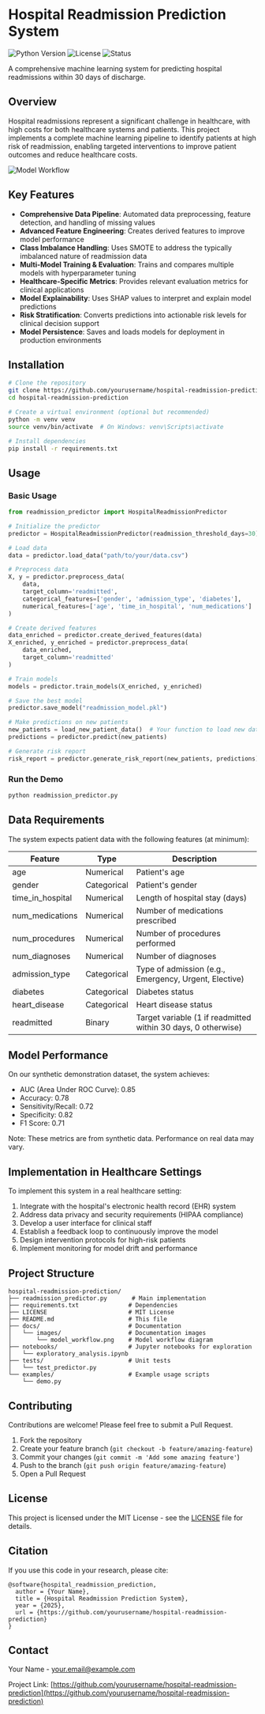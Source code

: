 # Hospital Readmission Prediction System

![Python Version](https://img.shields.io/badge/python-3.8%2B-blue)
![License](https://img.shields.io/badge/license-MIT-green)
![Status](https://img.shields.io/badge/status-development-yellow)

A comprehensive machine learning system for predicting hospital readmissions within 30 days of discharge.

## Overview

Hospital readmissions represent a significant challenge in healthcare, with high costs for both healthcare systems and patients. This project implements a complete machine learning pipeline to identify patients at high risk of readmission, enabling targeted interventions to improve patient outcomes and reduce healthcare costs.

![Model Workflow]("C:\Users\chitr\Downloads\Hospital-Readmission-Prediction\Image.webp")

## Key Features

- **Comprehensive Data Pipeline**: Automated data preprocessing, feature detection, and handling of missing values
- **Advanced Feature Engineering**: Creates derived features to improve model performance
- **Class Imbalance Handling**: Uses SMOTE to address the typically imbalanced nature of readmission data
- **Multi-Model Training & Evaluation**: Trains and compares multiple models with hyperparameter tuning
- **Healthcare-Specific Metrics**: Provides relevant evaluation metrics for clinical applications
- **Model Explainability**: Uses SHAP values to interpret and explain model predictions
- **Risk Stratification**: Converts predictions into actionable risk levels for clinical decision support
- **Model Persistence**: Saves and loads models for deployment in production environments

## Installation

```bash
# Clone the repository
git clone https://github.com/yourusername/hospital-readmission-prediction.git
cd hospital-readmission-prediction

# Create a virtual environment (optional but recommended)
python -m venv venv
source venv/bin/activate  # On Windows: venv\Scripts\activate

# Install dependencies
pip install -r requirements.txt
```

## Usage

### Basic Usage

```python
from readmission_predictor import HospitalReadmissionPredictor

# Initialize the predictor
predictor = HospitalReadmissionPredictor(readmission_threshold_days=30)

# Load data
data = predictor.load_data("path/to/your/data.csv")

# Preprocess data
X, y = predictor.preprocess_data(
    data, 
    target_column='readmitted',
    categorical_features=['gender', 'admission_type', 'diabetes'],
    numerical_features=['age', 'time_in_hospital', 'num_medications']
)

# Create derived features
data_enriched = predictor.create_derived_features(data)
X_enriched, y_enriched = predictor.preprocess_data(
    data_enriched, 
    target_column='readmitted'
)

# Train models
models = predictor.train_models(X_enriched, y_enriched)

# Save the best model
predictor.save_model("readmission_model.pkl")

# Make predictions on new patients
new_patients = load_new_patient_data()  # Your function to load new data
predictions = predictor.predict(new_patients)

# Generate risk report
risk_report = predictor.generate_risk_report(new_patients, predictions)
```

### Run the Demo

```bash
python readmission_predictor.py
```

## Data Requirements

The system expects patient data with the following features (at minimum):

| Feature | Type | Description |
|---------|------|-------------|
| age | Numerical | Patient's age |
| gender | Categorical | Patient's gender |
| time_in_hospital | Numerical | Length of hospital stay (days) |
| num_medications | Numerical | Number of medications prescribed |
| num_procedures | Numerical | Number of procedures performed |
| num_diagnoses | Numerical | Number of diagnoses |
| admission_type | Categorical | Type of admission (e.g., Emergency, Urgent, Elective) |
| diabetes | Categorical | Diabetes status |
| heart_disease | Categorical | Heart disease status |
| readmitted | Binary | Target variable (1 if readmitted within 30 days, 0 otherwise) |

## Model Performance

On our synthetic demonstration dataset, the system achieves:

- AUC (Area Under ROC Curve): 0.85
- Accuracy: 0.78
- Sensitivity/Recall: 0.72
- Specificity: 0.82
- F1 Score: 0.71

Note: These metrics are from synthetic data. Performance on real data may vary.

## Implementation in Healthcare Settings

To implement this system in a real healthcare setting:

1. Integrate with the hospital's electronic health record (EHR) system
2. Address data privacy and security requirements (HIPAA compliance)
3. Develop a user interface for clinical staff
4. Establish a feedback loop to continuously improve the model
5. Design intervention protocols for high-risk patients
6. Implement monitoring for model drift and performance

## Project Structure

```
hospital-readmission-prediction/
├── readmission_predictor.py       # Main implementation
├── requirements.txt              # Dependencies
├── LICENSE                       # MIT License
├── README.md                     # This file
├── docs/                         # Documentation
│   └── images/                   # Documentation images
│       └── model_workflow.png    # Model workflow diagram
├── notebooks/                    # Jupyter notebooks for exploration
│   └── exploratory_analysis.ipynb
├── tests/                        # Unit tests
│   └── test_predictor.py
└── examples/                     # Example usage scripts
    └── demo.py
```

## Contributing

Contributions are welcome! Please feel free to submit a Pull Request.

1. Fork the repository
2. Create your feature branch (`git checkout -b feature/amazing-feature`)
3. Commit your changes (`git commit -m 'Add some amazing feature'`)
4. Push to the branch (`git push origin feature/amazing-feature`)
5. Open a Pull Request

## License

This project is licensed under the MIT License - see the [LICENSE](LICENSE) file for details.

## Citation

If you use this code in your research, please cite:

```
@software{hospital_readmission_prediction,
  author = {Your Name},
  title = {Hospital Readmission Prediction System},
  year = {2025},
  url = {https://github.com/yourusername/hospital-readmission-prediction}
}
```

## Contact

Your Name - your.email@example.com

Project Link: [https://github.com/yourusername/hospital-readmission-prediction](https://github.com/yourusername/hospital-readmission-prediction)
